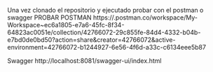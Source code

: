 Una vez clonado el repositorio y ejecutado probar con el postman o swagger
PROBAR POSTMAN 
https://.postman.co/workspace/My-Workspace~ec6a1805-e7a6-45fc-8f34-64823ac0051e/collection/42766072-29c855fe-84d4-4332-b04b-e7bd0de0bd50?action=share&creator=42766072&active-environment=42766072-b1244927-6e56-4f6d-a33c-c6134eee5b87

Swagger
http://localhost:8081/swagger-ui/index.html
